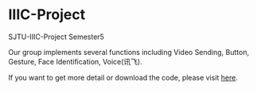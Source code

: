 # IIIC-Project
SJTU-IIIC-Project Semester5  

Our group implements several functions including Video Sending, Button, Gesture, Face Identification, Voice(讯飞).   

If you want to get more detail or download the code, please visit [here](http://eelab.sjtu.edu.cn/kc/2017-12/C42/).
